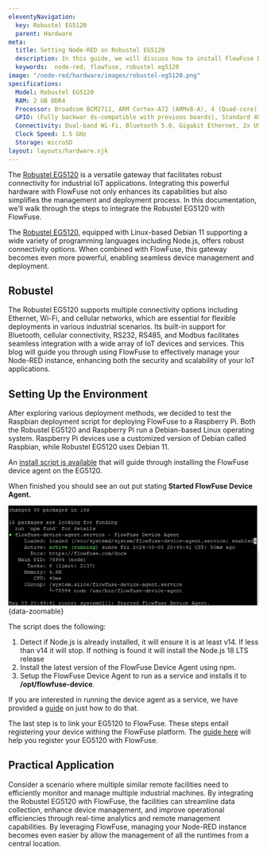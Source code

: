 ```yaml
---
eleventyNavigation:
  key: Robustel EG5120
  parent: Hardware
meta:
  title: Setting Node-RED on Robustel EG5120
  description: In this guide, we will discuss how to install FlowFuse Device agent on Robustel EG5120.
  keywords:  node-red, flowfuse, robustel eg5120
image: "/node-red/hardware/images/robustel-eg5120.png"
specifications:
  Model: Robustel EG5120
  RAM: 2 GB DDR4
  Processor: Broadcom BCM2711, ARM Cortex-A72 (ARMv8-A), 4 (Quad-core)
  GPIO: (Fully backwar ds-compatible with previous boards), Standard 40-pin GPIO Header
  Connectivity: Dual-band Wi-Fi, Bluetooth 5.0, Gigabit Ethernet, 2x USB 3.0, 2x USB 2.0
  Clock Speed: 1.5 GHz
  Storage: microSD
layout: layouts/hardware.njk
---
```


The [Robustel EG5120](https://www.robustel.com/product/eg5120-industrial-edge-computing-gateway/) is a versatile gateway that facilitates robust connectivity for industrial IoT applications. Integrating this powerful hardware with FlowFuse not only enhances its capabilities but also simplifies the management and deployment process. In this documentation, we’ll walk through the steps to integrate the Robustel EG5120 with FlowFuse.

The [Robustel EG5120](https://www.robustel.com/product/eg5120-industrial-edge-computing-gateway/), equipped with Linux-based Debian 11 supporting a wide variety of programming languages including Node.js, offers robust connectivity options. When combined with FlowFuse, this gateway becomes even more powerful, enabling seamless device management and deployment. 

## Robustel

The Robustel EG5120 supports multiple connectivity options including Ethernet, Wi-Fi, and cellular networks, which are essential for flexible deployments in various industrial scenarios. Its built-in support for Bluetooth, cellular connectivity, RS232, RS485, and Modbus facilitates seamless integration with a wide array of IoT devices and services. This blog will guide you through using FlowFuse to effectively manage your Node-RED instance, enhancing both the security and scalability of your IoT applications.

## Setting Up the Environment

After exploring various deployment methods, we decided to test the Raspbian deployment script for deploying FlowFuse to a Raspberry Pi. Both the Robustel EG5120 and Raspberry Pi run a Debian-based Linux operating system. Raspberry Pi devices use a customized version of Debian called Raspbian, while Robustel EG5120 uses Debian 11.
  
An [install script is available](/docs/hardware/raspbian/#installing-the-device-agent) that will guide through installing the FlowFuse device agent on the EG5120.  

When finished you should see an out put stating **Started FlowFuse Device Agent.**

!["Started FlowFuse Device Agent"](./images/flowfuse-on-robustel-eg5120-installation-complete.png "Screenshot displaying completion of installation"){data-zoomable}

The script does the following:

1. Detect if Node.js is already installed, it will ensure it is at least v14. If less than v14 it will stop. If nothing is found it will install the Node.js 18 LTS release
2. Install the latest version of the FlowFuse Device Agent using npm.
3. Setup the FlowFuse Device Agent to run as a service and installs it to **/opt/flowfuse-device**.

If you are interested in running the device agent as a service, we have provided a [guide](/docs/hardware/raspbian/#running-as-a-service) on just how to do that.

The last step is to link your EG5120 to FlowFuse.  These steps entail registering your device withing the FlowFuse platform.  The [guide here](/docs/device-agent/quickstart/) will help you register your EG5120 with FlowFuse.

## Practical Application

Consider a scenario where multiple similar remote facilities need to efficiently monitor and manage multiple industrial machines. By integrating the Robustel EG5120 with FlowFuse, the facilities can streamline data collection, enhance device management, and improve operational efficiencies through real-time analytics and remote management capabilities. By leveraging FlowFuse, managing your Node-RED instance becomes even easier by allow the management of all the runtimes from a central location. 